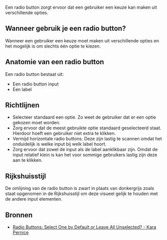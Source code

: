 Een radio button zorgt ervoor dat een gebruiker een keuze kan maken uit verschillende opties.

## Wanneer gebruik je een radio button?

Wanneer een gebruiker een keuze moet maken uit verschillende opties en het mogelijk is om slechts één optie te kiezen.

## Anatomie van een radio button

Een radio button bestaat uit:

- Een radio button input
- Een label

## Richtlijnen

- Selecteer standaard een optie. Zo weet de gebruiker dat er een optie gekozen moet worden.
- Zorg ervoor dat de meest gebruikte optie standaard geselecteerd staat. Hierdoor hoeft een gebruiker niet extra te klikken.
- Vermijd horizontale radio buttons. Deze zijn lastig te scannen omdat het onduidelijk is welke input bij welk label hoort.
- Zorg ervoor dat zowel de input als de label aanklikbaar zijn. Omdat de input relatief klein is kan het voor sommige gebruikers lastig zijn deze aan te klikken.

## Rijkshuisstijl

De omlijning van de radio button is zwart in plaats van donkergrijs zoals staat opgenomen in de Rijkshuisstijl om deze visueel gelijk te houden met de andere input elementen.

## Bronnen

- [Radio Buttons: Select One by Default or Leave All Unselected? - Kara Pernice](https://web.archive.org/web/20220808214536/https://www.nngroup.com/articles/radio-buttons-default-selection/)
